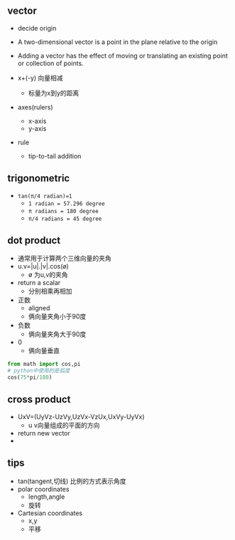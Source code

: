 
## vector

+ decide origin
+ A two-dimensional vector is a point in the plane relative to the origin
+ Adding a vector has the effect of moving or translating an existing point or collection of points.
+ x+(-y) 向量相减
    + 标量为x到y的距离
+  axes(rulers)
    + x-axis
    + y-axis

+ rule
    + tip-to-tail addition
## trigonometric
+ `tan(π/4 radian)=1`
    + `1 radian = 57.296 degree`
    + `π radians = 180 degree`
    + `π/4 radians = 45 degree`
    
## dot product
+ 通常用于计算两个三维向量的夹角
+ u.v=|u|.|v|.cos(ø)
    + ø 为u,v的夹角
+ return a scalar
    + 分别相乘再相加
+ 正数
    + aligned
    + 俩向量夹角小于90度
+ 负数
    + 俩向量夹角大于90度
+ 0
    + 俩向量垂直
```py
from math import cos,pi
# python中使用的是弧度
cos(75*pi/180)
```
## cross product
+ UxV=(UyVz-UzVy,UzVx-VzUx,UxVy-UyVx)
    + u v向量组成的平面的方向
+ return new vector
+ 
## tips
+ tan(tangent,切线) 比例的方式表示角度
+ polar coordinates
    + length,angle
    + 旋转
+ Cartesian coordinates
    + x,y
    + 平移





